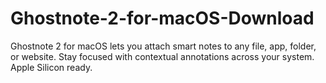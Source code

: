 # Ghostnote-2-for-macOS-Download
Ghostnote 2 for macOS lets you attach smart notes to any file, app, folder, or website. Stay focused with contextual annotations across your system. Apple Silicon ready.
